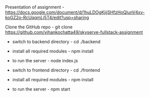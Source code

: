 Presentation of assignment - https://docs.google.com/document/d/1huLDOgKjijSHfzHoQlunV4xv-koGZ2o-RcUqqmLj5T4/edit?usp=sharing

Clone the GitHub repo - git clone https://github.com/vihankochatta49/skyserve-fullstack-assignment

- switch to backend directory - cd ./backend 

- install all required modules - npm install 

- to run the server - node index.js 

- switch to frontend directory - cd ./frontend 

- install all required modules - npm install 

- to run the server - npm start
